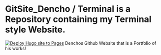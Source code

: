 # GitSite_Dencho / Terminal is a Repository containing my Terminal style Website.
[![Deploy Hugo site to Pages](https://github.com/Denchyaknow/GitSite_Dencho/actions/workflows/BuildAndDeploySite.yml/badge.svg)](https://github.com/Denchyaknow/GitSite_Dencho/actions/workflows/BuildAndDeploySite.yml)
Denchos Github Website that is a Portfolio of his works!
